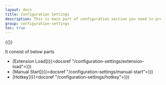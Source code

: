 ```yaml
---
layout: docs
title: Configuration Settings
description: This is main part of configuration section you need to provide url of site in which you need to Auto clicker - AutoFill.
group: configuration-settings
toc: true
---
```


{{<img configuration.png>}}

It consist of below parts
- [Extension Load]({{<docsref "/configuration-settings/extension-load">}})
- [Manual Start]({{<docsref "/configuration-settings/manual-start">}})
- [Hotkey]({{<docsref "/configuration-settings/hotkey">}})
